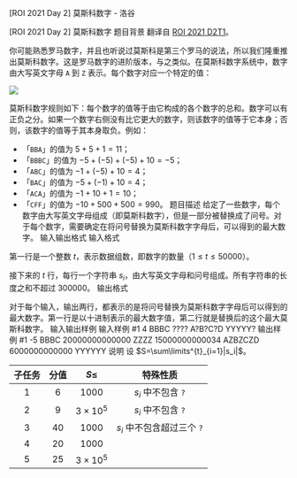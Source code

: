 



[ROI 2021 Day 2] 莫斯科数字 - 洛谷














[ROI 2021 Day 2] 莫斯科数字
题目背景
翻译自 [ROI 2021 D2T1](https://neerc.ifmo.ru/school/archive/2020-2021/ru-olymp-roi-2021-day2.pdf)。

你可能熟悉罗马数字，并且也听说过莫斯科是第三个罗马的说法，所以我们隆重推出莫斯科数字。这是罗马数字的进阶版本，与之类似。在莫斯科数字系统中，数字由大写英文字母 `A` 到 `Z` 表示。每个数字对应一个特定的值：

![](https://cdn.luogu.com.cn/upload/image_hosting/6k4lffzg.png)

莫斯科数字规则如下：每个数字的值等于由它构成的各个数字的总和。数字可以有正负之分。如果一个数字右侧没有比它更大的数字，则该数字的值等于它本身；否则，该数字的值等于其本身取负。例如：

- 「`BBA`」的值为 $5 + 5 + 1 = 11$；
- 「`BBBC`」的值为 $-5 + (-5) + (-5) + 10 = -5$；
- 「`ABC`」的值为 $-1 + (-5) + 10 = 4$；
- 「`BAC`」的值为 $-5 + (-1) + 10 = 4$；
- 「`ACA`」的值为 $-1 + 10 + 1 = 10$；
- 「`CFF`」的值为 $-10 + 500 + 500 = 990$。
题目描述
给定了一些数字，每个数字由大写英文字母组成（即莫斯科数字），但是一部分被替换成了问号。对于每个数字，需要确定在将问号替换为莫斯科数字字母后，可以得到的最大数字。
输入输出格式
输入格式

第一行是一个整数 $t$，表示数据组数，即数字的数量（$1 \le t \le 50000$）。

接下来的 $t$ 行，每行一个字符串 $s_i$，由大写英文字母和问号组成。所有字符串的长度之和不超过 $300000$。
输出格式

对于每个输入，输出两行，都表示的是将问号替换为莫斯科数字字母后可以得到的最大数字。第一行是以十进制表示的最大数字值，第二行就是替换后的这个最大莫斯科数字。
输入输出样例
输入样例 #1
4
BBBC
????
A?B?C?D
YYYYY?
输出样例 #1
-5
BBBC
20000000000000
ZZZZ
15000000000034
AZBZCZD
6000000000000
YYYYYY
说明
设 $S=\sum\limits^{t}_{i=1}|s_i|$。

| 子任务 | 分值 | $S\le$ | 特殊性质 |
| :----------: | :----------: | :----------: | :----------: |
| $1$ | $6$ | $1000$ | $s_i$ 中不包含 `?` |
| $2$ | $9$ | $3\times10^5$ | $s_i$ 中不包含 `?` |
| $3$ | $40$ | $1000$ | $s_i$ 中不包含超过三个 `?` |
| $4$ | $20$ | $1000$ |  |
| $5$ | $25$ | $3\times10^5$ |  |






